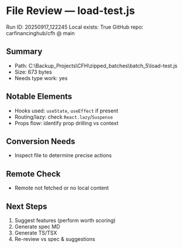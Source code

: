 # File Review — load-test.js
Run ID: 20250917_122245
Local exists: True
GitHub repo: carfinancinghub/cfh @ main

## Summary
- Path: C:\Backup_Projects\CFH\zipped_batches\batch_5\load-test.js
- Size: 673 bytes
- Needs type work: yes

## Notable Elements
- Hooks used: `useState`, `useEffect` if present
- Routing/lazy: check `React.lazy`/`Suspense`
- Props flow: identify prop drilling vs context

## Conversion Needs
- Inspect file to determine precise actions

## Remote Check
- Remote not fetched or no local content

## Next Steps
1) Suggest features (perform worth scoring)
2) Generate spec MD
3) Generate TS/TSX
4) Re-review vs spec & suggestions